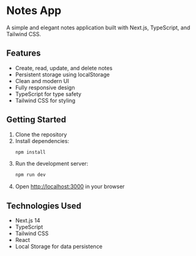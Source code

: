 # Notes App

A simple and elegant notes application built with Next.js, TypeScript, and Tailwind CSS.

## Features

- Create, read, update, and delete notes
- Persistent storage using localStorage
- Clean and modern UI
- Fully responsive design
- TypeScript for type safety
- Tailwind CSS for styling

## Getting Started

1. Clone the repository
2. Install dependencies:
   ```bash
   npm install
   ```
3. Run the development server:
   ```bash
   npm run dev
   ```
4. Open [http://localhost:3000](http://localhost:3000) in your browser

## Technologies Used

- Next.js 14
- TypeScript
- Tailwind CSS
- React
- Local Storage for data persistence
